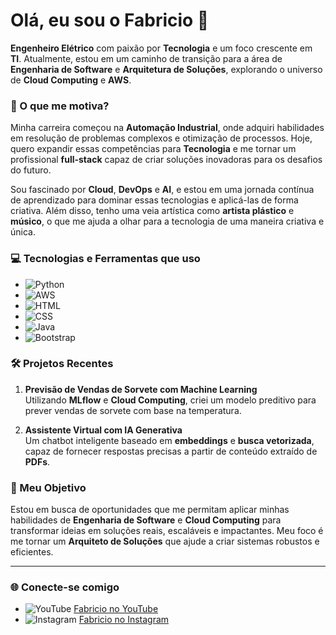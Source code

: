 # Olá, eu sou o Fabricio 👋

**Engenheiro Elétrico** com paixão por **Tecnologia** e um foco crescente em **TI**. Atualmente, estou em um caminho de transição para a área de **Engenharia de Software** e **Arquitetura de Soluções**, explorando o universo de **Cloud Computing** e **AWS**.

### 🚀 O que me motiva?

Minha carreira começou na **Automação Industrial**, onde adquiri habilidades em resolução de problemas complexos e otimização de processos. Hoje, quero expandir essas competências para **Tecnologia** e me tornar um profissional **full-stack** capaz de criar soluções inovadoras para os desafios do futuro.

Sou fascinado por **Cloud**, **DevOps** e **AI**, e estou em uma jornada contínua de aprendizado para dominar essas tecnologias e aplicá-las de forma criativa. Além disso, tenho uma veia artística como **artista plástico** e **músico**, o que me ajuda a olhar para a tecnologia de uma maneira criativa e única.

### 💻 Tecnologias e Ferramentas que uso

- ![Python](https://img.shields.io/badge/Python-3776AB?style=for-the-badge&logo=python&logoColor=white)
- ![AWS](https://img.shields.io/badge/AWS-232F3E?style=for-the-badge&logo=amazonaws&logoColor=white)
- ![HTML](https://img.shields.io/badge/HTML-E34F26?style=for-the-badge&logo=html5&logoColor=white)
- ![CSS](https://img.shields.io/badge/CSS-1572B6?style=for-the-badge&logo=css3&logoColor=white)
- ![Java](https://img.shields.io/badge/Java-007396?style=for-the-badge&logo=java&logoColor=white)
- ![Bootstrap](https://img.shields.io/badge/Bootstrap-7952B3?style=for-the-badge&logo=bootstrap&logoColor=white)

### 🛠 Projetos Recentes

1. **Previsão de Vendas de Sorvete com Machine Learning**  
   Utilizando **MLflow** e **Cloud Computing**, criei um modelo preditivo para prever vendas de sorvete com base na temperatura.

2. **Assistente Virtual com IA Generativa**  
   Um chatbot inteligente baseado em **embeddings** e **busca vetorizada**, capaz de fornecer respostas precisas a partir de conteúdo extraído de **PDFs**.

### 🌟 Meu Objetivo

Estou em busca de oportunidades que me permitam aplicar minhas habilidades de **Engenharia de Software** e **Cloud Computing** para transformar ideias em soluções reais, escaláveis e impactantes. Meu foco é me tornar um **Arquiteto de Soluções** que ajude a criar sistemas robustos e eficientes.

---

### 🌐 Conecte-se comigo

- ![YouTube](https://img.shields.io/badge/YouTube-FF0000?style=for-the-badge&logo=youtube&logoColor=white) [Fabricio no YouTube](https://www.youtube.com/@Fabricio_Oliveira83)
- ![Instagram](https://img.shields.io/badge/Instagram-E4405F?style=for-the-badge&logo=instagram&logoColor=white) [Fabricio no Instagram](https://instagram.com/fabricios.o?igshid=MzMyNGUyNmU2YQ==)
